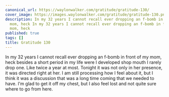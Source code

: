 ```yaml
---
canonical_url: https://waylonwalker.com/gratitude/gratitude-130/
cover_image: https://images.waylonwalker.com/gratitude/gratitude-130.png
description: In my 32 years I cannot recall ever dropping an f-bomb in front of my
  mom, heck In my 32 years I cannot recall ever dropping an f-bomb in front of my
  mom, heck
published: true
tags: []
title: Gratitude 130
---
```


In my 32 years I cannot recall ever dropping an f-bomb in front of my mom, heck besides a short period in my life were I developed shop mouth I rarely drop one.  Like twice a year at most.  Tonight it was not only in her presence, it was directed right at her.  I am still processing how I feel about it, but I think it was a discussion that was a long time coming that we needed to have. I'm glad to get it off my chest, but I also feel lost and not quite sure where to go from here.